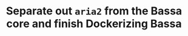 ---
layout: gsoc
categories: gsoc2018
divid: bassa2
title: Separate out `aria2` from the Bassa core and finish Dockerizing Bassa
description: <ul style="list-style:inherit"><li>Aria2 should be taken out from Bassa.</li>Aria2 should be running in a Docker container.<li>Optime all the Dockers for Production use.</li><li>Wire all the Docker containers with Docker Compose</li></ul>
githuburl: https://github.com/scorelab/Bassa/issues/411
requiredknowledge: Java, Sleuthkit, API
possiblementors: Milindu Sanoj Kumarage
---
